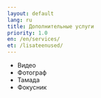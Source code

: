 ```yaml
---
layout: default
lang: ru
title: Дополнительные услуги
priority: 1.0
en: /en/services/
et: /lisateenused/
---
```


* Видео
* Фотограф
* Тамада
* Фокусник
